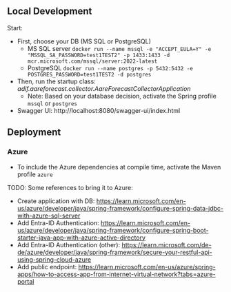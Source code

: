 
## Local Development
Start:
 * First, choose your DB (MS SQL or PostgreSQL) 
   * MS SQL server `docker run --name mssql -e "ACCEPT_EULA=Y" -e "MSSQL_SA_PASSWORD=test1TEST2" -p 1433:1433 -d mcr.microsoft.com/mssql/server:2022-latest`
   * PostgreSQL `docker run --name postgres -p 5432:5432 -e POSTGRES_PASSWORD=test1TEST2 -d postgres`
 * Then, run the startup class: _adif.aareforecast.collector.AareForecastCollectorApplication_
   * Note: Based on your database decision, activate the Spring profile `mssql` or `postgres`
 * Swagger UI: http://localhost:8080/swagger-ui/index.html

## Deployment
### Azure

* To include the Azure dependencies at compile time, activate the Maven profile `azure`

TODO: Some references to bring it to Azure:
* Create application with DB: https://learn.microsoft.com/en-us/azure/developer/java/spring-framework/configure-spring-data-jdbc-with-azure-sql-server
* Add Entra-ID Authentication: https://learn.microsoft.com/en-us/azure/developer/java/spring-framework/configure-spring-boot-starter-java-app-with-azure-active-directory
* Add Entra-ID Authentication (other): https://learn.microsoft.com/de-de/azure/developer/java/spring-framework/secure-your-restful-api-using-spring-cloud-azure
* Add public endpoint: https://learn.microsoft.com/en-us/azure/spring-apps/how-to-access-app-from-internet-virtual-network?tabs=azure-portal